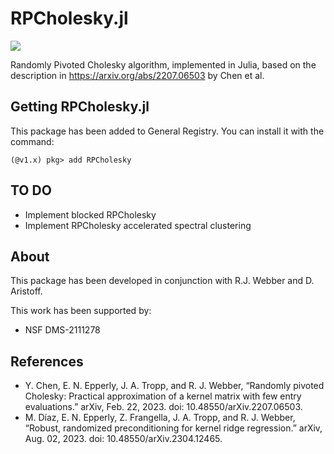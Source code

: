 # RPCholesky.jl
[![](https://img.shields.io/badge/docs-stable-blue.svg)](https://gideonsimpson.github.io/RPCholesky.jl/stable)

Randomly Pivoted Cholesky algorithm, implemented in Julia, based on the
description in <https://arxiv.org/abs/2207.06503> by Chen et al. 

## Getting RPCholesky.jl
This package has been added to General Registry.  You can install it with the command:
```
(@v1.x) pkg> add RPCholesky
``` 

## TO DO
* Implement blocked RPCholesky
* Implement RPCholesky accelerated spectral clustering

## About
This package has been developed in conjunction with R.J. Webber and D. Aristoff.

This work has been supported by:
* NSF DMS-2111278

## References
* Y. Chen, E. N. Epperly, J. A. Tropp, and R. J. Webber, “Randomly pivoted Cholesky: Practical approximation of a kernel matrix with few entry evaluations.” arXiv, Feb. 22, 2023. doi: 10.48550/arXiv.2207.06503.
* M. Díaz, E. N. Epperly, Z. Frangella, J. A. Tropp, and R. J. Webber, “Robust, randomized preconditioning for kernel ridge regression.” arXiv, Aug. 02, 2023. doi: 10.48550/arXiv.2304.12465.

